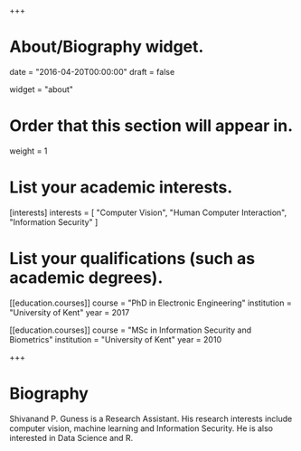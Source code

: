 +++
# About/Biography widget.

date = "2016-04-20T00:00:00"
draft = false

widget = "about"

# Order that this section will appear in.
weight = 1

# List your academic interests.
[interests]
  interests = [
    "Computer Vision",
    "Human Computer Interaction",
    "Information Security"
  ]

# List your qualifications (such as academic degrees).
[[education.courses]]
  course = "PhD in Electronic Engineering"
  institution = "University of Kent"
  year = 2017

[[education.courses]]
  course = "MSc in Information Security and Biometrics"
  institution = "University of Kent"
  year = 2010

+++

# Biography

Shivanand P. Guness is a Research Assistant. His research interests include computer vision, machine learning and Information Security. He is also interested in Data Science and R.
